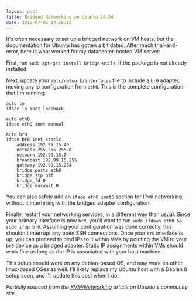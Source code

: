 ```yaml
---
layout: post
title: Bridged Networking on Ubuntu 14.04
date: 2015-07-02 14:58:16
---
```

It's often necessary to set up a bridged network on VM hosts, but the documentation for Ubuntu has gotten a bit dated. After much trial-and-error, here is what worked for my datacenter-hosted VM server:

First, run `sudo apt-get install bridge-utils`, if the package is not already installed.

Next, update your `/etc/network/interfaces` file to include a `br0` adapter, moving any ip configuration from `eth0`. This is the complete configuration that I'm running:

```
auto lo
iface lo inet loopback

auto eth0
iface eth0 inet manual

auto br0
iface br0 inet static
    address 192.99.15.40
    netmask 255.255.255.0
    network 192.99.15.0
    broadcast 192.99.15.255
    gateway 192.99.15.254
    bridge_ports eth0
    bridge_stp off
    bridge_fd 0
    bridge_maxwait 0
```

You can also safely add an `iface eth0 inet6` section for IPv6 networking, without it interfering with the bridged adapter configuration.

Finally, restart your networking services, in a different way than usual. Since your primary interface is now `br0`, you'll want to run `sudo ifdown eth0 && sudo ifup br0`. Assuming your configuration was done correctly, this shouldn't interrupt any open SSH connections. Once your `br0` interface is up, you can proceed to bind IPs to it within VMs by pointing the VM to your `br0` device as a bridged adapter. Static IP assignments within VMs should work fine as long as the IP is associated with your host machine.

This setup should work on any debian-based OS, and may work on other linux-based OSes as well. I'll likely replace my Ubuntu host with a Debian 8 setup soon, and I'll update this post when I do.

*Partially sourced from the [KVM/Networking](https://help.ubuntu.com/community/KVM/Networking) article on Ubuntu's community site.*
